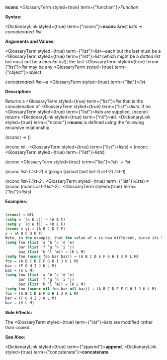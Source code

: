 **nconc** <GlossaryTerm styled={true} term={"function"}><i>Function</i></GlossaryTerm> 



**Syntax:** 



<DictionaryLink styled={true} term={"nconc"}><b>nconc</b></DictionaryLink> &amp;rest *lists → concatenated-list* 



**Arguments and Values:** 



<GlossaryTerm styled={true} term={"list"}><i>list</i></GlossaryTerm>—each but the last must be a <GlossaryTerm styled={true} term={"list"}><i>list</i></GlossaryTerm> (which might be a *dotted list* but must not be a *circular list*); the last <GlossaryTerm styled={true} term={"list"}><i>list</i></GlossaryTerm> may be any <GlossaryTerm styled={true} term={"object"}><i>object</i></GlossaryTerm>. 



*concatenated-list*—a <GlossaryTerm styled={true} term={"list"}><i>list</i></GlossaryTerm>. 



**Description:** 



Returns a <GlossaryTerm styled={true} term={"list"}><i>list</i></GlossaryTerm> that is the concatenation of <GlossaryTerm styled={true} term={"list"}><i>lists</i></GlossaryTerm>. If no <GlossaryTerm styled={true} term={"list"}><i>lists</i></GlossaryTerm> are supplied, (nconc) returns <DictionaryLink styled={true} term={"nil"}><b>nil</b></DictionaryLink>. <DictionaryLink styled={true} term={"nconc"}><b>nconc</b></DictionaryLink> is defined using the following recursive relationship: 



(nconc) → () 



(nconc nil . <GlossaryTerm styled={true} term={"list"}><i>lists</i></GlossaryTerm>) *≡* (nconc . <GlossaryTerm styled={true} term={"list"}><i>lists</i></GlossaryTerm>) 



(nconc <GlossaryTerm styled={true} term={"list"}><i>list</i></GlossaryTerm>) *→ list* 



(nconc *list-1 list-2*) *≡* (progn (rplacd (last *list-1*) *list-2*) *list-1*) 



(nconc *list-1 list-2* . <GlossaryTerm styled={true} term={"list"}><i>lists</i></GlossaryTerm>) *≡* (nconc (nconc *list-1 list-2*) . <GlossaryTerm styled={true} term={"list"}><i>lists</i></GlossaryTerm>) 







 



 



**Examples:**
```lisp

(nconc) → NIL 
(setq x ’(a b c)) → (A B C) 
(setq y ’(d e f)) → (D E F) 
(nconc x y) → (A B C D E F) 
x → (A B C D E F) 
Note, in the example, that the value of x is now different, since its last *cons* has been **rplacd**’d to the value of y. If (nconc x y) were evaluated again, it would yield a piece of a *circular list*, whose printed representation would be (A B C D E F D E F D E F ...), repeating forever; if the **\*print-circle\*** switch were *non-nil*, it would be printed as (A B C . #1=(D E F . #1#)). 
(setq foo (list ’a ’b ’c ’d ’e) 
      bar (list ’f ’g ’h ’i ’j) 
      baz (list ’k ’l ’m)) → (K L M) 
(setq foo (nconc foo bar baz)) → (A B C D E F G H I J K L M) 
foo → (A B C D E F G H I J K L M) 
bar → (F G H I J K L M) 
baz → (K L M) 
(setq foo (list ’a ’b ’c ’d ’e) 
      bar (list ’f ’g ’h ’i ’j) 
      baz (list ’k ’l ’m)) → (K L M) 
(setq foo (nconc nil foo bar nil baz)) → (A B C D E F G H I J K L M) 
foo → (A B C D E F G H I J K L M) 
bar → (F G H I J K L M) 
baz → (K L M) 

```
**Side Effects:** 



The <GlossaryTerm styled={true} term={"list"}><i>lists</i></GlossaryTerm> are modified rather than copied. 



**See Also:** 



<DictionaryLink styled={true} term={"append"}><b>append</b></DictionaryLink>, <DictionaryLink styled={true} term={"concatenate"}><b>concatenate</b></DictionaryLink> 



